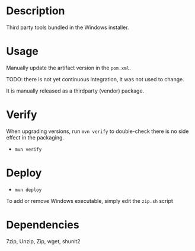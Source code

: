 # Description

Third party tools bundled in the Windows installer.

# Usage

Manually update the artifact version in the `pom.xml`.

TODO: there is not yet continuous integration, it was not used to change.

It is manually released as a thirdparty (vendor) package.

# Verify
When upgrading versions, run `mvn verify` to double-check there is no side effect in the packaging.

- `mvn verify`

# Deploy

- `mvn deploy`

To add or remove Windows executable, simply edit the `zip.sh` script

# Dependencies
7zip, Unzip, Zip, wget, shunit2